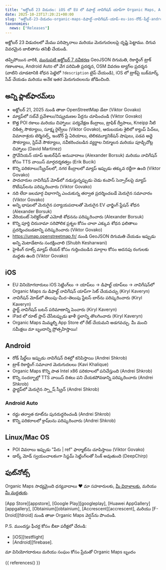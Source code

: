 ```yaml
---
title: "అక్టోబర్ 23 విడుదల: iOS లో EU లో డిఫాల్ట్ నావిగేషన్ యాప్‌గా Organic Maps, Android లో రోడ్ షీల్డ్‌ల ప్రదర్శన, మరియు మరిన్ని మెరుగుదలలు మరియు పరిష్కారాలు"
date: 2025-10-23T17:20:21+00:00
slug: "అక్టోబర్-23-విడుదల-organic-maps-డిఫాల్ట్-నావిగేషన్-యాప్-eu-ios-రోడ్-షీల్డ్-android-మెరుగుదలలు-పరిష్కారాలు"
taxonomies:
  news: ["Releases"]
---
```


అక్టోబర్ 23 విడుదలలో మేము పరిష్కారాలు మరియు మెరుగుదలలపై దృష్టి పెట్టాము. దిగువ వివరమైన జాబితాను తనిఖీ చేయండి.

తప్పిపోయిన వారికి, [మునుపటి అక్టోబర్ 7 నవీకరణ](https://organicmaps.app/news/2025-10-07/android-auto-speed-limit-geojson-support-recording-track-statistics-osm-description-display/
) GeoJSON దిగుమతి, రికార్డింగ్ ట్రాక్ గణాంకాలు, Android Auto లో వేగ పరిమితి ప్రదర్శన, OSM వివరణ ట్యాగ్‌ల ప్రదర్శన (వాటిని చూడటానికి శోధన పెట్టెలో `?description` టైప్ చేయండి), iOS లో ట్రాక్‌పై బుక్‌మార్క్ సేవ్ చేయడం మరియు అనేక ఇతర మెరుగుదలలను జోడించింది.

## అన్ని ప్లాట్‌ఫారమ్‌లు

- అక్టోబర్ 21, 2025 నుండి తాజా OpenStreetMap డేటా (Viktor Govako)
- మ్యాప్‌లో సబ్‌వే ప్రవేశాలు/నిష్క్రమణల పేర్లను చూపించండి (Viktor Govako)
- కొత్త POI రకాలు మరియు చిహ్నాలు: పర్యవేక్షణ కేంద్రాలు, ట్రాఫిక్ ద్వీపాలు, Kneipp నీటి చికిత్స సౌకర్యాలు, సూక్ష్మ రైల్వేలు (Viktor Govako), ఆరుబయట శైలిలో క్యాంప్ పిచ్‌లు, విమానాశ్రయ టెర్మినల్స్, ఇండోర్ ప్లే ఏరియాలు, టెలికమ్యూనికేషన్ షాపులు, పడవ అద్దె సౌకర్యాలు, స్లిప్‌వే సౌకర్యాలు, నవీకరించబడిన వ్యర్థాల నిర్మూలన మరియు పూడ్చిచోట్ల చిహ్నాలు (David Martinez)
- స్లోవేనియన్ యాప్ ఇంటర్‌ఫేస్ అనువాదాలు (Alexander Borsuk) మరియు నావిగేషన్ కోసం TTS వాయిస్ మార్గదర్శకత్వం (Erik Bucik)
- కొన్ని పరికరాలు/స్క్రీన్‌లలో, నగర కేంద్రాలలో మ్యాప్ ఇప్పుడు తక్కువ రద్దీగా ఉంది (Viktor Govako)
- పాదచారుల నావిగేషన్ మోడ్‌లో నడుస్తున్నప్పుడు చెడు కంపాస్ సెన్సార్‌లపై మ్యాప్ రొటేషన్‌లను పరిష్కరించారు (Viktor Govako)
- నది లేదా జలమార్గ విభాగాన్ని ఎంచుకున్న తర్వాత ప్రదర్శించబడే మెరుగైన సమాచారం (Viktor Govako)
- అన్ని భాషలలో మెరుగైన పర్యాయపదాలతో మెరుగైన EV ఛార్జింగ్ స్టేషన్ శోధన (Alexander Borsuk)
- వేరియంట్ సెలెక్టర్‌లతో ఎమోజీ శోధనను పరిష్కరించారు (Alexander Borsuk)
- కొన్ని పూర్తి చిరునామా సరిపోలిక ప్రశ్నల కోసం చాలా ఎక్కువ శోధన ఫలితాలు ప్రదర్శించబడటాన్ని పరిష్కరించారు (Viktor Govako)
- https://umap.openstreetmap.fr/ నుండి GeoJSON దిగుమతి చేయడం ఇప్పుడు అన్ని మెటాడేటాను సంరక్షించాలి (Shubh Kesharwani)
- హైకింగ్ రూట్స్ మ్యాప్ లేయర్ కోసం గుర్తించబడిన మార్గాల కోసం అదనపు రంగులకు మద్దతు ఉంది (Viktor Govako)

## iOS

- EU వినియోగదారులు iOS సెట్టింగ్‌లు → యాప్‌లు → డిఫాల్ట్ యాప్‌లు → నావిగేషన్‌లో Organic Maps ను డిఫాల్ట్ నావిగేషన్ యాప్‌గా సెట్ చేయవచ్చు (Kiryl Kaveryn)
- నావిగేషన్ మోడ్‌లో తెలుపు-మీద-తెలుపు స్టేటస్ బార్‌ను పరిష్కరించారు (Kiryl Kaveryn)
- స్టార్ట్ నావిగేషన్ బటన్ పరిమాణాన్ని పెంచారు (Kiryl Kaveryn)
- iPad లో రూట్ ప్లాన్ చేసేటప్పుడు ఖాళీ స్థలాన్ని తొలగించారు (Kiryl Kaveryn)
- Organic Maps మిమ్మల్ని App Store లో రేట్ చేయమని అడగవచ్చు. మీ మంచి సమీక్షలు మా బృందాన్ని ప్రోత్సహిస్తాయి!

## Android

- రోడ్ షీల్డ్‌లు ఇప్పుడు నావిగేషన్ దిశల్లో కనిపిస్తాయి (Andrei Shkrob)
- ట్రాక్ రికార్డింగ్ సమాచార మెరుగుదలలు (Kavi Khalique)
- Organic Maps కొన్ని పాత Intel x86 పరికరాలలో పనిచేస్తుంది (Andrei Shkrob)
- కొన్ని సందర్భాల్లో TTS వాయిస్ దిశలు పని చేయకపోవడాన్ని పరిష్కరించారు (Andrei Shkrob)
- స్టార్టప్‌లో మెరుగైన స్ప్లాష్ స్క్రీన్ (Andrei Shkrob)

### Android Auto
- రద్దు తర్వాత రూట్‌ను పునరుద్ధరించండి (Andrei Shkrob)
- కొన్ని పరికరాలలో క్రాష్‌లను పరిష్కరించారు (Andrei Shkrob)

## Linux/Mac OS

- POI వివరాలు ఇప్పుడు "పేరు | ref" ఫార్మాట్‌ను చూపిస్తాయి (Viktor Govako)
- డార్క్ మోడ్ స్వయంచాలకంగా సిస్టమ్ సెట్టింగ్‌లతో సింక్ అవుతుంది (DeepChirp)

## ఫుట్‌నోట్స్

Organic Maps సాధ్యమైంది ధన్యవాదాలు ❤️ మా సహకారులకు, [మీ విరాళాలకు](@/donate/index.te.md), మరియు [మీ మద్దతుకు](@/contribute/index.te.md).

[App Store][appstore], [Google Play][googleplay], [Huawei AppGallery][appgallery], [Obtainium][obtainium], [Accrescent][accrescent], మరియు [F-Droid][fdroid] నుండి తాజా Organic Maps వెర్షన్‌ను పొందండి.

P.S. ముందస్తు ఫీచర్ల కోసం బీటా పరీక్షలో చేరండి:
- [iOS][testflight]
- [Android][firebase].

మా వినియోగదారులు మరియు సంఘం కోసం ప్రేమతో
Organic Maps బృందం

{{ references() }}
